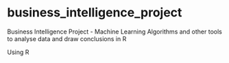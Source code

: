 # business_intelligence_project
Business Intelligence Project - Machine Learning Algorithms and other tools to analyse data and draw conclusions in R


Using R
